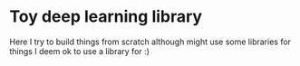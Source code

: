 # Toy deep learning library
Here I try to build things from scratch although might use some libraries for things I deem ok to use a library for :)